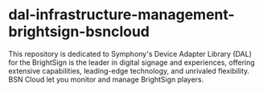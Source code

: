# dal-infrastructure-management-brightsign-bsncloud
This repository is dedicated to Symphony's Device Adapter Library (DAL) for the BrightSign is the leader in digital signage and experiences, offering extensive capabilities, leading-edge technology, and unrivaled flexibility. BSN Cloud let you monitor and manage BrightSign players.
